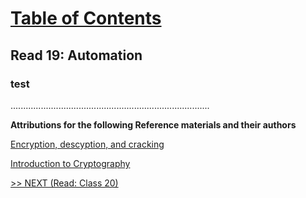# [Table of Contents](https://wondwosentsige.github.io/code-401-reading-notes/Home)

## Read 19: Automation

### test













...............................................................................

__Attributions for the following Reference materials and their authors__

[Encryption, descyption, and cracking](https://www.khanacademy.org/computing/computers-and-internet/xcae6f4a7ff015e7d:online-data-security/xcae6f4a7ff015e7d:data-encryption-techniques/a/encryption-decryption-and-code-cracking)

[Introduction to Cryptography](https://thebestvpn.com/cryptography/)

[>> NEXT (Read: Class 20)](https://wondwosentsige.github.io/code-401-reading-note/class-20)